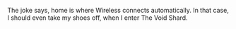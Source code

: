 The joke says, home is where Wireless connects automatically. In that case, I should even take my shoes off, when I enter The Void Shard.